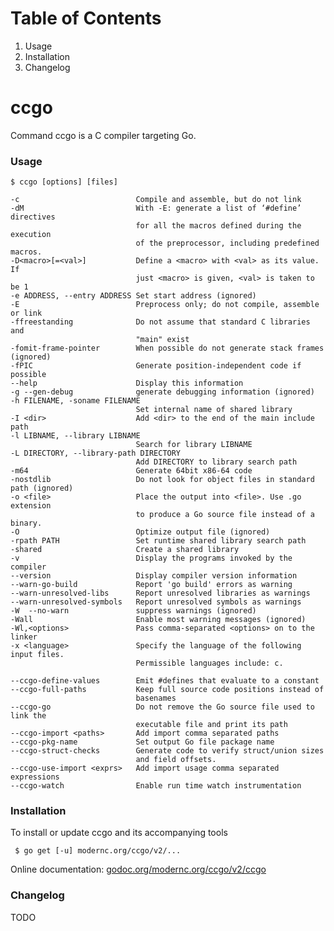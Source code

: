 # Table of Contents

1. Usage
1. Installation
1. Changelog

# ccgo

Command ccgo is a C compiler targeting Go.

### Usage

    $ ccgo [options] [files]
    
    -c                          Compile and assemble, but do not link
    -dM                         With -E: generate a list of ‘#define’ directives
                                for all the macros defined during the execution
                                of the preprocessor, including predefined macros.
    -D<macro>[=<val>]           Define a <macro> with <val> as its value.  If
                                just <macro> is given, <val> is taken to be 1
    -e ADDRESS, --entry ADDRESS Set start address (ignored)
    -E                          Preprocess only; do not compile, assemble or link
    -ffreestanding              Do not assume that standard C libraries and
                                "main" exist
    -fomit-frame-pointer        When possible do not generate stack frames (ignored)
    -fPIC                       Generate position-independent code if possible
    --help                      Display this information
    -g --gen-debug              generate debugging information (ignored)
    -h FILENAME, -soname FILENAME
                                Set internal name of shared library
    -I <dir>                    Add <dir> to the end of the main include path
    -l LIBNAME, --library LIBNAME
                                Search for library LIBNAME
    -L DIRECTORY, --library-path DIRECTORY
                                Add DIRECTORY to library search path
    -m64                        Generate 64bit x86-64 code
    -nostdlib                   Do not look for object files in standard path (ignored)
    -o <file>                   Place the output into <file>. Use .go extension
                                to produce a Go source file instead of a binary.
    -O                          Optimize output file (ignored)
    -rpath PATH                 Set runtime shared library search path
    -shared                     Create a shared library
    -v                          Display the programs invoked by the compiler
    --version                   Display compiler version information
    --warn-go-build             Report 'go build' errors as warning
    --warn-unresolved-libs      Report unresolved libraries as warnings
    --warn-unresolved-symbols   Report unresolved symbols as warnings
    -W  --no-warn               suppress warnings (ignored)
    -Wall                       Enable most warning messages (ignored)
    -Wl,<options>               Pass comma-separated <options> on to the linker
    -x <language>               Specify the language of the following input files.
                                Permissible languages include: c.
    
    --ccgo-define-values        Emit #defines that evaluate to a constant
    --ccgo-full-paths           Keep full source code positions instead of
                                basenames
    --ccgo-go                   Do not remove the Go source file used to link the
                                executable file and print its path
    --ccgo-import <paths>       Add import comma separated paths
    --ccgo-pkg-name             Set output Go file package name
    --ccgo-struct-checks        Generate code to verify struct/union sizes
                                and field offsets.
    --ccgo-use-import <exprs>   Add import usage comma separated expressions
    --ccgo-watch                Enable run time watch instrumentation

### Installation

To install or update ccgo and its accompanying tools

     $ go get [-u] modernc.org/ccgo/v2/...

Online documentation: [godoc.org/modernc.org/ccgo/v2/ccgo](http://godoc.org/modernc.org/ccgo/v2/ccgo)

### Changelog

TODO
